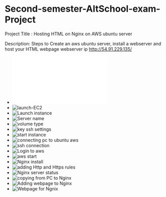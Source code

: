 # Second-semester-AltSchool-exam-Project
Project Title : Hosting HTML on Nginx on AWS ubuntu server


Description: Steps to Create an aws ubuntu server, install a webserver and host your HTML webpage
webserver ip http://54.91.229.135/


- ![Creating aws account](./Creating-aws-account.md)
- ![launch-EC2](launch-EC2.jpg)
- ![Launch instance](Lanch-instance.jpg)
- ![Server name](Server-name.jpg)
- ![volume type](volume-type.jpg)
- ![key ssh settings](key-ssh-settings.jpg)
- ![start instance](start-instance.jpg)
- ![connecting pc to ubuntu aws](remotessh-to-ubuntuaws.jpg)
- ![ssh connection](ssh-connection.jpg)
- ![Login to aws](Login-to-aws.jpg)
- ![aws start](start-instance.jpg)
- ![Nginx install](Nginx-installation.jpg)
- ![adding Http and Https rules](adding-HTTP.jpg)
- ![Nginx server status](Nginx-running.jpg)
- ![copying from PC to Nginx](copying-from-PC-to-Nginx-webserver.jpg)
- ![Adding webpage to Nginx](Adding-my-webpage-to-Nginx.jpg)
- ![Webpage for Ngnix](Hosted-webpage-on-Nginx-on-Aws.jpg)
